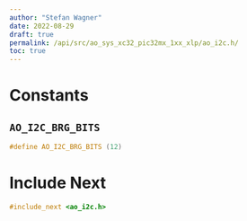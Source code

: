 ```yaml
---
author: "Stefan Wagner"
date: 2022-08-29
draft: true
permalink: /api/src/ao_sys_xc32_pic32mx_1xx_xlp/ao_i2c.h/
toc: true
---
```


# Constants

## `AO_I2C_BRG_BITS`

```c
#define AO_I2C_BRG_BITS (12)
```

# Include Next

```c
#include_next <ao_i2c.h>
```
